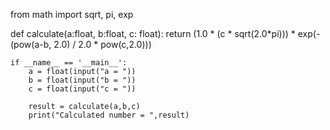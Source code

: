from math import sqrt, pi, exp

def calculate(a:float, b:float, c: float):
	return (1.0 * (c * sqrt(2.0*pi))) * exp(-(pow(a-b, 2.0) / 2.0 * pow(c,2.0)))

	if __name__ == '__main__':
		a = float(input("a = "))
		b = float(input("b = "))
		c = float(input("c = "))

		result = calculate(a,b,c)
		print("Calculated number = ",result)
